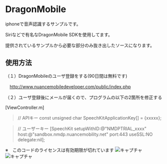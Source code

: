 DragonMobile
============

iphoneで音声認識するサンプルです。

Siriなどで有名なDragonMobile SDKを使用してます。

提供されているサンプルから必要な部分のみ抜き出したソースになります。

使用方法
----------
（１）DragonMobileのユーザ登録をする(90日間は無料です)

　http://www.nuancemobiledeveloper.com/public/index.php

（２）ユーザ登録後にメールが届くので、プログラムの以下の2箇所を修正する

  [ViewController.m]
  
>  // APIキー
  const unsigned char SpeechKitApplicationKey[] = {xxxxx};

>  // ユーザーキー
  [SpeechKit setupWithID:@"NMDPTRIAL_xxxx"
                    host:@"sandbox.nmdp.nuancemobility.net"
                    port:443
                    useSSL:NO
                    delegate:nil];


※　このコードのライセンスは有効期限が切れています
![キャプチャ](http://simplecode.jp/lolipop/github/DragonMobile1.png)
![キャプチャ](http://simplecode.jp/lolipop/github/DragonMobile2.png)

